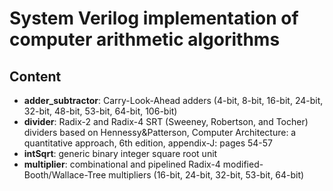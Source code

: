 # System Verilog implementation of computer arithmetic algorithms
## Content
* **adder_subtractor**: Carry-Look-Ahead adders (4-bit, 8-bit, 16-bit, 24-bit, 32-bit,  48-bit, 53-bit, 64-bit, 106-bit)
* **divider**: Radix-2 and Radix-4 SRT (Sweeney, Robertson, and Tocher) dividers based on Hennessy&Patterson, Computer Architecture: a quantitative approach, 6th edition, appendix-J: pages 54-57
* **intSqrt**: generic binary integer square root unit
* **multiplier**: combinational and pipelined Radix-4 modified-Booth/Wallace-Tree multipliers (16-bit, 24-bit, 32-bit, 53-bit, 64-bit) 
